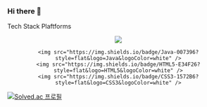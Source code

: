 ### Hi there 👋
Tech Stack
Plaftforms
<div align="center">
	<img src="https://img.shields.io/badge/python-3776AB?style=flat&logo=python&logoColor=white"/>
	
	<img src="https://img.shields.io/badge/Java-007396?style=flat&logo=Java&logoColor=white" />
	<img src="https://img.shields.io/badge/HTML5-E34F26?style=flat&logo=HTML5&logoColor=white" />
	<img src="https://img.shields.io/badge/CSS3-1572B6?style=flat&logo=CSS3&logoColor=white" />
</div>

[![Solved.ac
프로필](http://mazassumnida.wtf/api/generate_badge?boj={https://github.com/Bad-day})](https://solved.ac/{https://github.com/Bad-day})


<!--
**Bad-day/bad-day** is a ✨ _special_ ✨ repository because its `README.md` (this file) appears on your GitHub profile.

Here are some ideas to get you started:

- 🔭 I’m currently working on ...
- 🌱 I’m currently learning ...
- 👯 I’m looking to collaborate on ...
- 🤔 I’m looking for help with ...
- 💬 Ask me about ...
- 📫 How to reach me: ...
- 😄 Pronouns: ...
- ⚡ Fun fact: ...
-->
